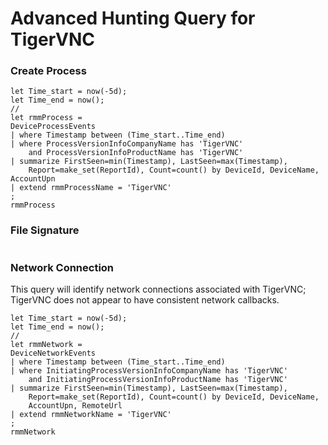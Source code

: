 # Advanced Hunting Query for TigerVNC

### Create Process 
```
let Time_start = now(-5d);
let Time_end = now();
//
let rmmProcess = 
DeviceProcessEvents 
| where Timestamp between (Time_start..Time_end)
| where ProcessVersionInfoCompanyName has 'TigerVNC'
    and ProcessVersionInfoProductName has 'TigerVNC'
| summarize FirstSeen=min(Timestamp), LastSeen=max(Timestamp), 
    Report=make_set(ReportId), Count=count() by DeviceId, DeviceName, AccountUpn 
| extend rmmProcessName = 'TigerVNC' 
; 
rmmProcess
```

### File Signature
```
```

### Network Connection
This query will identify network connections associated with TigerVNC; TigerVNC does not appear to have consistent network callbacks.
```
let Time_start = now(-5d);
let Time_end = now();
//
let rmmNetwork = 
DeviceNetworkEvents
| where Timestamp between (Time_start..Time_end)
| where InitiatingProcessVersionInfoCompanyName has 'TigerVNC'
    and InitiatingProcessVersionInfoProductName has 'TigerVNC'
| summarize FirstSeen=min(Timestamp), LastSeen=max(Timestamp), 
    Report=make_set(ReportId), Count=count() by DeviceId, DeviceName,
    AccountUpn, RemoteUrl 
| extend rmmNetworkName = 'TigerVNC'
;
rmmNetwork
```